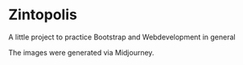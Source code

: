 # Zintopolis
A little project to practice Bootstrap and Webdevelopment in general

The images were generated via Midjourney.
